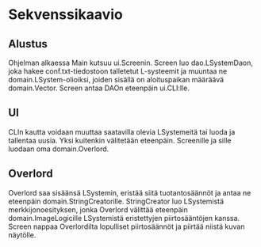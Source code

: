 # Sekvenssikaavio

## Alustus
Ohjelman alkaessa Main kutsuu ui.Screenin. Screen luo dao.LSystemDaon, joka hakee conf.txt-tiedostoon talletetut L-systeemit ja muuntaa ne domain.LSystem-olioiksi, joiden sisällä on aloituspaikan määräävä domain.Vector. Screen antaa DAOn eteenpäin ui.CLI:lle.

## UI
CLIn kautta voidaan muuttaa saatavilla olevia LSystemeitä tai luoda ja tallentaa uusia. Yksi kuitenkin välitetään eteenpäin. Screenille ja sille luodaan oma domain.Overlord.

## Overlord
Overlord saa sisäänsä LSystemin, eristää siitä tuotantosäännöt ja antaa ne eteenpäin domain.StringCreatorille. StringCreator luo LSystemistä merkkijonoesityksen, jonka Overlord välittää eteenpäin domain.ImageLogicille LSystemistä eristettyjen piirtosääntöjen kanssa. Screen nappaa Overlordilta lopulliset piirtosäännöt ja piirtää niistä kuvan näytölle.
